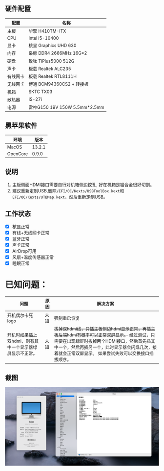 ## 硬件配置

| 配置  |  名称 |
|---|---|
| 主板  | 华擎 H410TM-ITX  |
| CPU  |  Intel i5-10400  |
| 显卡  |  核显 Graphics UHD 630  |
| 内存  |  枭鲸 DDR4 2666MHz 16G*2  |
| 硬盘  |  致钛 TiPlus5000 512G  |
| 声卡  |  板载 Realtek ALC235  |
| 有线网卡  |  板载 Realtek RTL8111H  |
| 无线网卡  |  博通 BCM94360CS2 + 转接板  |
| 机箱  |  SKTC TX03  |
| 散热器 | IS-27i |
| 电源 | 雷神G150 19V 150W 5.5mm*2.5mm |

## 黑苹果软件

| 环境  |  版本 |
|---|---|
| MacOS  |  13.2.1  |
| OpenCore  |  0.9.0  |

## 说明
1. 主板侧面HDMI接口需要自行对机箱侧边挖孔, 好在机箱是铝合金很好切割。
2. 建议重新定制USB,删除`/EFI/OC/Kexts/USBToolBox.kext`和`EFI/OC/Kexts/UTBMap.kext`，然后重新[定制USB](https://apple.sqlsec.com/6-%E5%AE%9E%E7%94%A8%E5%A7%BF%E5%8A%BF/6-1/)。

## 工作状态
- [x] 核显正常
- [x] 有线+无线网卡正常
- [x] 蓝牙正常
- [x] 声卡正常
- [x] AirDrop可用
- [x] 风扇+温度传感器正常 
- [x] 睡眠正常
# 已知问题：
|问题| 原因 |解决方案|
|---|---|---|
|开机偶尔卡死logo| 未知 |强制重启恢复|
|开机时如果插上双hdmi，则有其中一个显示器绿屏显示不正常。| 未知 |~~拔掉双hdmi线，只插主板侧边hdmi显示正常，再插主板后端hdmi有概率可以正常双屏显示。~~ 经过测试，只需要在出现绿屏时拔掉两个HDMI接口，然后首先插其中一个，然后再插另一个，此时显示器会闪烁几次，接着就会正常双屏显示。 如果尝试失败可以交换接口插拔顺序。|

## 截图
![image](./Docs/info.png)
